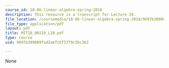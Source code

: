 ```yaml
---
course_id: 18-06-linear-algebra-spring-2010
description: This resource is a transcript for Lecture 28.
file_location: /coursemedia/18-06-linear-algebra-spring-2010/9697b309089fad2aefcbf5779c5bc3b2_MIT18_06S10_L28.pdf
file_type: application/pdf
layout: pdf
title: MIT18_06S10_L28.pdf
type: course
uid: 9697b309089fad2aefcbf5779c5bc3b2

---
```

None